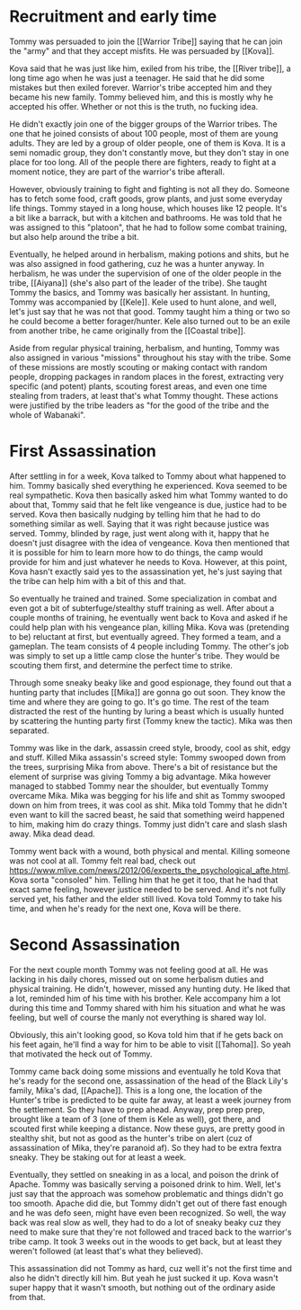 # Recruitment and early time
Tommy was persuaded to join the [[Warrior Tribe]] saying that he can join the "army" and that they accept misfits. He was persuaded by [[Kova]]. 

Kova said that he was just like him, exiled from his tribe, the [[River tribe]], a long time ago when he was just a teenager. He said that he did some mistakes but then exiled forever. Warrior's tribe accepted him and they became his new family. Tommy believed him, and this is mostly why he accepted his offer. Whether or not this is the truth, no fucking idea.

He didn't exactly join one of the bigger groups of the Warrior tribes. The one that he joined consists of about 100 people, most of them are young adults. They are led by a group of older people, one of them is Kova. It is a semi nomadic group, they don't constantly move, but they don't stay in one place for too long. All of the people there are fighters, ready to fight at a moment notice, they are part of the warrior's tribe afterall. 

However, obviously training to fight and fighting is not all they do. Someone has to fetch some food, craft goods, grow plants, and just some everyday life things. Tommy stayed in a long house, which houses like 12 people. It's a bit like a barrack, but with a kitchen and bathrooms. He was told that he was assigned to this "platoon", that he had to follow some combat training, but also help around the tribe a bit.

Eventually, he helped around in herbalism, making potions and shits, but he was also assigned in food gathering, cuz he was a hunter anyway. In herbalism, he was under the supervision of one of the older people in the tribe, [[Aiyana]] (she's also part of the leader of the tribe). She taught Tommy the basics, and Tommy was basically her assistant. In hunting, Tommy was accompanied by [[Kele]]. Kele used to hunt alone, and well, let's just say that he was not that good. Tommy taught him a thing or two so he could become a better forager/hunter. Kele also turned out to be an exile from another tribe, he came originally from the [[Coastal tribe]].

Aside from regular physical training, herbalism, and hunting, Tommy was also assigned in various "missions" throughout his stay with the tribe. Some of these missions are mostly scouting or making contact with random people, dropping packages in random places in the forest, extracting very specific (and potent) plants, scouting forest areas, and even one time stealing from traders, at least that's what Tommy thought. These actions were justified by the tribe leaders as "for the good of the tribe and the whole of Wabanaki".
# First Assassination

After settling in for a week, Kova talked to Tommy about what happened to him. Tommy basically shed everything he experienced. Kova seemed to be real sympathetic. Kova then basically asked him what Tommy wanted to do about that, Tommy said that he felt like vengeance is due, justice had to be served. Kova then basically nudging by telling him that he had to do something similar as well. Saying that it was right because justice was served. Tommy, blinded by rage, just went along with it, happy that he doesn't just disagree with the idea of vengeance. Kova then mentioned that it is possible for him to learn more how to do things, the camp would provide for him and just whatever he needs to Kova. However, at this point, Kova hasn't exactly said yes to the assassination yet, he's just saying that the tribe can help him with a bit of this and that.

So eventually he trained and trained. Some specialization in combat and even got a bit of subterfuge/stealthy stuff training as well. After about a couple months of training, he eventually went back to Kova and asked if he could help plan with his vengeance plan, killing Mika. Kova was (pretending to be) reluctant at first, but eventually agreed. They formed a team, and a gameplan. The team consists of 4 people including Tommy. The other's job was simply to set up a little camp close the hunter's tribe. They would be scouting them first, and determine the perfect time to strike.

Through some sneaky beaky like and good espionage, they found out that a hunting party that includes [[Mika]] are gonna go out soon. They know the time and where they are going to go. It's go time. The rest of the team distracted the rest of the hunting by luring a beast which is usually hunted by scattering the hunting party first (Tommy knew the tactic). Mika was then separated.

Tommy was like in the dark, assassin creed style, broody, cool as shit, edgy and stuff. Killed Mika assassin's screed style: Tommy swooped down from the trees, surprising Mika from above. There's a bit of resistance but the element of surprise was giving Tommy a big advantage. Mika however managed to stabbed Tommy near the shoulder, but eventually Tommy overcame Mika. Mika was begging for his life and shit as Tommy swooped down on him from trees, it was cool as shit. Mika told Tommy that he didn't even want to kill the sacred beast, he said that something weird happened to him, making him do crazy things. Tommy just didn't care and slash slash away. Mika dead dead.

Tommy went back with a wound, both physical and mental. Killing someone was not cool at all. Tommy felt real bad, check out https://www.mlive.com/news/2012/06/experts_the_psychological_afte.html. Kova sorta "consoled" him. Telling him that he get it too, that he had that exact same feeling, however justice needed to be served. And it's not fully served yet, his father and the elder still lived. Kova told Tommy to take his time, and when he's ready for the next one, Kova will be there.

# Second Assassination

For the next couple month Tommy was not feeling good at all. He was lacking in his daily chores, missed out on some herbalism duties and physical training. He didn't, however, missed any hunting duty. He liked that a lot, reminded him of his time with his brother. Kele accompany him a lot during this time and Tommy shared with him his situation and what he was feeling, but well of course the manly not everything is shared way lol.

Obviously, this ain't looking good, so Kova told him that if he gets back on his feet again, he'll find a way for him to be able to visit [[Tahoma]]. So yeah that motivated the heck out of Tommy.

Tommy came back doing some missions and eventually he told Kova that he's ready for the second one, assassination of the head of the Black Lily's family, Mika's dad, [[Apache]]. This is a long one, the location of the Hunter's tribe is predicted to be quite far away, at least a week journey from the settlement. So they have to prep ahead. Anyway, prep prep prep, brought like a team of 3 (one of them is Kele as well), got there, and scouted first while keeping a distance. Now these guys, are pretty good in stealthy shit, but not as good as the hunter's tribe on alert (cuz of assassination of Mika, they're paranoid af). So they had to be extra fextra sneaky. They be staking out for at least a week.

Eventually, they settled on sneaking in as a local, and poison the drink of Apache. Tommy was basically serving a poisoned drink to him. Well, let's just say that the approach was somehow problematic and things didn't go too smooth. Apache did die, but Tommy didn't get out of there fast enough and he was defo seen, might have even been recognized. So well, the way back was real slow as well, they had to do a lot of sneaky beaky cuz they need to make sure that they're not followed and traced back to the warrior's tribe camp. It took 3 weeks out in the woods to get back, but at least they weren't followed (at least that's what they believed).

This assassination did not Tommy as hard, cuz well it's not the first time and also he didn't directly kill him. But yeah he just sucked it up. Kova wasn't super happy that it wasn't smooth, but nothing out of the ordinary aside from that.




